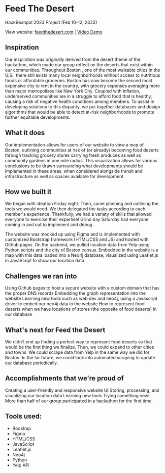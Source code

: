 # Feed The Desert
HackBeanpot 2023 Project (Feb 10-12, 2023)

View website: [feedthedesert.com](feedthedesert.com) | [Video Demo](youtube.com)

## Inspiration
Our inspiration was originally derived from the desert theme of the hackathon, which made our group reflect on the deserts that exist within our communities. Throughout Boston , one of the most walkable cities in the U.S., there still exists many local neighborhoods without access to nutritious foods or affordable groceries. Boston has now become the second most expensive city to rent in the country, with grocery expenses averaging more than major metropolises like New York City. Coupled with inflation, underserved communities are in a struggle to afford food that is healthy, causing a risk of negative health conditions among members. To assist in developing solutions to this disparity, we put together databases and design algorithms that would be able to detect at-risk neighborhoods to promote further equitable developments.

## What it does
Our implementation allows for users of our website to view a map of Boston, outlining communities at risk of (or already) becoming food deserts through tracking grocery stores carrying fresh produces as well as community gardens in one mile radius. This visualization allows for various conclusions to be drawn surrounding what developments should be implemented in these areas, when considered alongside transit and infrastructure as well as spaces available for development.

## How we built it
We began with ideation Friday night. Then, came planning and outlining the tools we would need. We then delegated the tasks according to each member's experience. Thankfully, we had a variety of skills that allowed everyone to exercise their expertise! Grind day Saturday had everyone coming in and out to implement and debug.

The website was mocked up using Figma and is implemented with customized Bootstrap framework (HTML/CSS and JS) and hosted with Github pages. On the backend, we pulled location data from Yelp using Python scripts and the city of Boston census. Embedded in the website is a map with this data loaded into a Neo4j database, visualized using Leaflet.js in JavaScript to show our location data. 

## Challenges we ran into
Using Github pages to host a secure website with a custom domain that has the proper DNS records
Embedding the graph representation into the website
Learning new tools such as web dev and neo4j, using a Javascript driver to embed our neo4j data in the website
How to represent food deserts when we have locations of stores (the opposite of food deserts) in our database

## What's next for Feed the Desert
We didn't end up finding a perfect way to represent food deserts so that would be the first thing we finalize. Then, we could expand to other cities and towns. We could scrape data from Yelp in the same way we did for Boston. In the far future, we could look into automated scraping to update our database periodically.

## Accomplishments that we're proud of
Creating a user-friendly and responsive website UI
Storing, processing, and visualizing our location data
Learning new tools
Trying something new! More than half of our group participated in a hackathon for the first time.

## Tools used:
<ul>
  <li>Boostrap</li>
  <li>Figma</li>
  <li>HTML/CSS</li>
  <li>JavaScript</li>
  <li>Leaflet.js</li>
  <li>Neo4j</li>
  <li>Python</li>
  <li>Yelp API</li>
</ul>
